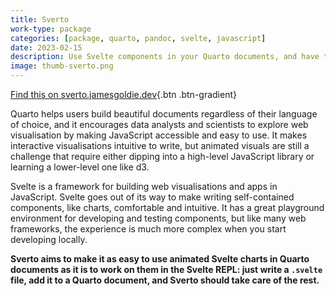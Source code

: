 ```yaml
---
title: Sverto
work-type: package
categories: [package, quarto, pandoc, svelte, javascript]
date: 2023-02-15
description: Use Svelte components in your Quarto documents, and have them seamlessly react to Observable JS, making it quick and easy to build bespoke visuals that animate in response to user inputs or other changing data in your document.
image: thumb-sverto.png
---
```


[Find this on sverto.jamesgoldie.dev](https://sverto.jamesgoldie.dev){.btn .btn-gradient}

Quarto helps users build beautiful documents regardless of their language of choice, and it encourages data analysts and scientists to explore web visualisation by making JavaScript accessible and easy to use. It makes interactive visualisations intuitive to write, but animated visuals are still a challenge that require either dipping into a high-level JavaScript library or learning a lower-level one like d3.

Svelte is a framework for building web visualisations and apps in JavaScript. Svelte goes out of its way to make writing self-contained components, like charts, comfortable and intuitive. It has a great playground environment for developing and testing components, but like many web frameworks, the experience is much more complex when you start developing locally.

**Sverto aims to make it as easy to use animated Svelte charts in Quarto documents as it is to work on them in the Svelte REPL: just write a `.svelte` file, add it to a Quarto document, and Sverto should take care of the rest.**

